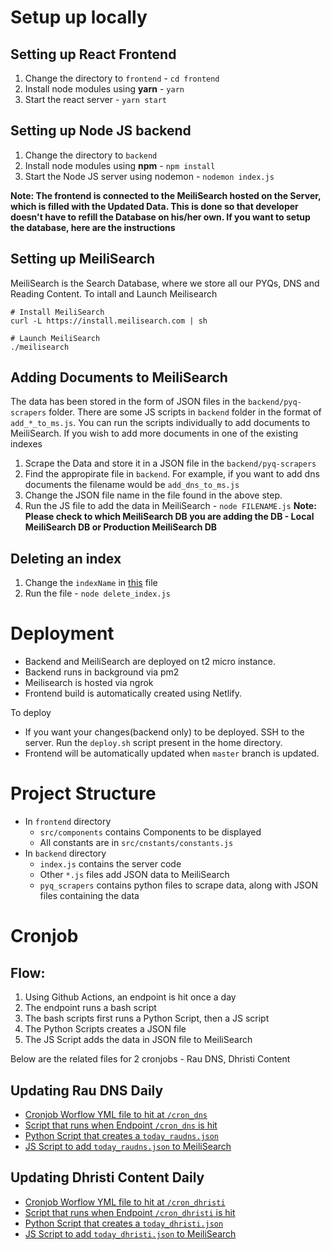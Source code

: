 # Setup up locally

## Setting up React Frontend

1. Change the directory to `frontend` - `cd frontend`
2. Install node modules using **yarn** - `yarn`
3. Start the react server - `yarn start`

## Setting up Node JS backend

1. Change the directory to `backend`
2. Install node modules using **npm** - `npm install`
3. Start the Node JS server using nodemon - `nodemon index.js`

**Note: The frontend is connected to the MeiliSearch hosted on the Server, which is filled with the Updated Data. This is done so that developer doesn't have to refill the Database on his/her own. If you want to setup the database, here are the instructions**

## Setting up MeiliSearch

MeiliSearch is the Search Database, where we store all our PYQs, DNS and Reading Content. To intall and Launch Meilisearch

```
# Install MeiliSearch
curl -L https://install.meilisearch.com | sh

# Launch MeiliSearch
./meilisearch
```

## Adding Documents to MeiliSearch

The data has been stored in the form of JSON files in the `backend/pyq-scrapers` folder. There are some JS scripts in `backend` folder in the format of `add_*_to_ms.js`. You can run the scripts individually to add documents to MeiliSearch. If you wish to add more documents in one of the existing indexes

1. Scrape the Data and store it in a JSON file in the `backend/pyq-scrapers`
2. Find the appropirate file in `backend`. For example, if you want to add dns documents the filename would be `add_dns_to_ms.js`
3. Change the JSON file name in the file found in the above step.
4. Run the JS file to add the data in MeiliSearch - `node FILENAME.js`
   **Note: Please check to which MeiliSearch DB you are adding the DB - Local MeiliSearch DB or Production MeiliSearch DB**

## Deleting an index

1. Change the `indexName` in [this](https://github.com/Neera-AI/project-ias/blob/master/backend/delete_index.js) file
2. Run the file - `node delete_index.js`

# Deployment

- Backend and MeiliSearch are deployed on t2 micro instance.
- Backend runs in background via pm2
- Meilisearch is hosted via ngrok
- Frontend build is automatically created using Netlify.

To deploy

- If you want your changes(backend only) to be deployed. SSH to the server. Run the `deploy.sh` script present in the home directory.
- Frontend will be automatically updated when `master` branch is updated.

# Project Structure

- In `frontend` directory
  - `src/components` contains Components to be displayed
  - All constants are in `src/cnstants/constants.js`
- In `backend` directory
  - `index.js` contains the server code
  - Other `*.js` files add JSON data to MeiliSearch
  - `pyq_scrapers` contains python files to scrape data, along with JSON files containing the data

# Cronjob

## Flow:

1. Using Github Actions, an endpoint is hit once a day
2. The endpoint runs a bash script
3. The bash scripts first runs a Python Script, then a JS script
4. The Python Scripts creates a JSON file
5. The JS Script adds the data in JSON file to MeiliSearch

Below are the related files for 2 cronjobs - Rau DNS, Dhristi Content

## Updating Rau DNS Daily

- [Cronjob Worflow YML file to hit at `/cron_dns`](https://github.com/Neera-AI/project-ias/blob/master/.github/workflows/raudns.yml)
- [Script that runs when Endpoint `/cron_dns` is hit](https://github.com/Neera-AI/project-ias/blob/master/backend/add_today_dns.sh)
- [Python Script that creates a `today_raudns.json`](https://github.com/Neera-AI/project-ias/blob/master/backend/pyq_scrapers/scrape_today_rau.py)
- [JS Script to add `today_raudns.json` to MeiliSearch](https://github.com/Neera-AI/project-ias/blob/master/backend/add_today_dns.js)

## Updating Dhristi Content Daily

- [Cronjob Worflow YML file to hit at `/cron_dhristi`](https://github.com/Neera-AI/project-ias/blob/master/.github/workflows/dhristi.yml)
- [Script that runs when Endpoint `/cron_dhristi` is hit](https://github.com/Neera-AI/project-ias/blob/master/backend/add_today_dhristi.sh)
- [Python Script that creates a `today_dhristi.json`](https://github.com/Neera-AI/project-ias/blob/master/backend/pyq_scrapers/scrape_today_dhristi.py)
- [JS Script to add `today_dhristi.json` to MeiliSearch](https://github.com/Neera-AI/project-ias/blob/master/backend/add_today_dhristi.js)
